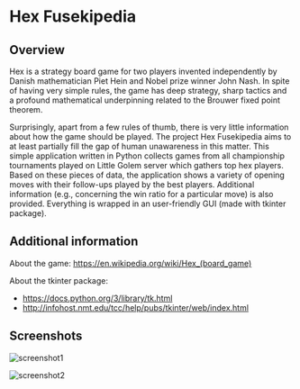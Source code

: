 # Hex Fusekipedia

## Overview
Hex is a strategy board game for two players invented independently by Danish mathematician Piet Hein and Nobel prize winner John Nash. In spite of having very simple rules, the game has deep strategy, sharp tactics and a profound mathematical underpinning related to the Brouwer fixed point theorem.

Surprisingly, apart from a few rules of thumb, there is very little information about how the game should be played. The project Hex Fusekipedia aims to at least partially fill the gap of human unawareness in this matter. This simple application written in Python collects games from all championship tournaments played on Little Golem server which gathers top hex players. Based on these pieces of data, the application shows a variety of opening moves with their follow-ups played by the best players. Additional information (e.g., concerning the win ratio for a particular move) is also provided. Everything is wrapped in an user-friendly GUI (made with tkinter package).

## Additional information

About the game: https://en.wikipedia.org/wiki/Hex_(board_game)

About the tkinter package:
* https://docs.python.org/3/library/tk.html
* http://infohost.nmt.edu/tcc/help/pubs/tkinter/web/index.html

## Screenshots

![screenshot1](https://cloud.githubusercontent.com/assets/26262275/23684641/5eb32e60-03a0-11e7-8808-1df71da98c6b.PNG)

![screenshot2](https://cloud.githubusercontent.com/assets/26262275/23684642/5eb630ba-03a0-11e7-8d4f-5d9b9a85e991.PNG)
